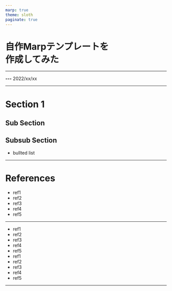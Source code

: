 ```yaml
---
marp: true
theme: sloth
paginate: true
---
```


<!-- _class: title -->

# 自作Marpテンプレートを<br>作成してみた

---
**---**
2022/xx/xx

---

# Section 1

## Sub Section

## Subsub Section

- bullted list

---
<!-- class: reference -->

# References

* ref1
* ref2
* ref3
* ref4
* ref5

---

* ref1
* ref2
* ref3
* ref4
* ref5
* ref1
* ref2
* ref3
* ref4
* ref5

---